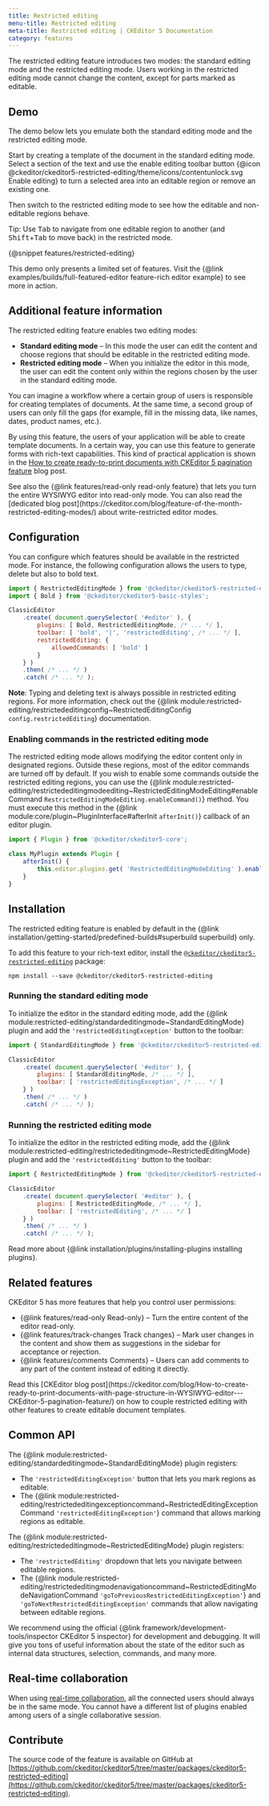 ```yaml
---
title: Restricted editing
menu-title: Restricted editing
meta-title: Restricted editing | CKEditor 5 Documentation
category: features
---
```


The restricted editing feature introduces two modes: the standard editing mode and the restricted editing mode. Users working in the restricted editing mode cannot change the content, except for parts marked as editable.

## Demo

The demo below lets you emulate both the standard editing mode and the restricted editing mode.

Start by creating a template of the document in the standard editing mode. Select a section of the text and use the enable editing toolbar button {@icon @ckeditor/ckeditor5-restricted-editing/theme/icons/contentunlock.svg Enable editing} to turn a selected area into an editable region or remove an existing one.

Then switch to the restricted editing mode to see how the editable and non-editable regions behave.

<info-box>
	Tip: Use <kbd>Tab</kbd> to navigate from one editable region to another (and <kbd>Shift</kbd>+<kbd>Tab</kbd> to move back) in the restricted mode.
</info-box>

{@snippet features/restricted-editing}

<info-box info>
	This demo only presents a limited set of features. Visit the {@link examples/builds/full-featured-editor feature-rich editor example} to see more in action.
</info-box>

## Additional feature information

The restricted editing feature enables two editing modes:

* **Standard editing mode** &ndash; In this mode the user can edit the content and choose regions that should be editable in the restricted editing mode.
* **Restricted editing mode** &ndash; When you initialize the editor in this mode, the user can edit the content only within the regions chosen by the user in the standard editing mode.

You can imagine a workflow where a certain group of users is responsible for creating templates of documents. At the same time, a second group of users can only fill the gaps (for example, fill in the missing data, like names, dates, product names, etc.).

By using this feature, the users of your application will be able to create template documents. In a certain way, you can use this feature to generate forms with rich-text capabilities. This kind of practical application is shown in the [How to create ready-to-print documents with CKEditor&nbsp;5 pagination feature](https://ckeditor.com/blog/How-to-create-ready-to-print-documents-with-page-structure-in-WYSIWYG-editor---CKEditor-5-pagination-feature/) blog post.

<info-box>
	See also the {@link features/read-only read-only feature} that lets you turn the entire WYSIWYG editor into read-only mode. You can also read the [dedicated blog post](https://ckeditor.com/blog/feature-of-the-month-restricted-editing-modes/) about write-restricted editor modes.
</info-box>

## Configuration

You can configure which features should be available in the restricted mode. For instance, the following configuration allows the users to type, delete but also to bold text.

```js
import { RestrictedEditingMode } from '@ckeditor/ckeditor5-restricted-editing';
import { Bold } from '@ckeditor/ckeditor5-basic-styles';

ClassicEditor
	.create( document.querySelector( '#editor' ), {
		plugins: [ Bold, RestrictedEditingMode, /* ... */ ],
		toolbar: [ 'bold', '|', 'restrictedEditing', /* ... */ ],
		restrictedEditing: {
			allowedCommands: [ 'bold' ]
		}
	} )
	.then( /* ... */ )
	.catch( /* ... */ );
```

**Note**: Typing and deleting text is always possible in restricted editing regions. For more information, check out the {@link module:restricted-editing/restrictededitingconfig~RestrictedEditingConfig `config.restrictedEditing`} documentation.

### Enabling commands in the restricted editing mode

The restricted editing mode allows modifying the editor content only in designated regions. Outside these regions, most of the editor commands are turned off by default. If you wish to enable some commands outside the restricted editing regions, you can use the {@link module:restricted-editing/restrictededitingmodeediting~RestrictedEditingModeEditing#enableCommand `RestrictedEditingModeEditing.enableCommand()`} method. You must execute this method in the {@link module:core/plugin~PluginInterface#afterInit `afterInit()`} callback of an editor plugin.

```js
import { Plugin } from '@ckeditor/ckeditor5-core';

class MyPlugin extends Plugin {
	afterInit() {
		this.editor.plugins.get( 'RestrictedEditingModeEditing' ).enableCommand( 'myCommand' );
	}
}
```

## Installation

<info-box info>
	The restricted editing feature is enabled by default in the {@link installation/getting-started/predefined-builds#superbuild superbuild} only.
</info-box>

To add this feature to your rich-text editor, install the [`@ckeditor/ckeditor5-restricted-editing`](https://www.npmjs.com/package/@ckeditor/ckeditor5-restricted-editing) package:

```plaintext
npm install --save @ckeditor/ckeditor5-restricted-editing
```

### Running the standard editing mode

To initialize the editor in the standard editing mode, add the {@link module:restricted-editing/standardeditingmode~StandardEditingMode} plugin and add the `'restrictedEditingException'` button to the toolbar:

```js
import { StandardEditingMode } from '@ckeditor/ckeditor5-restricted-editing';

ClassicEditor
	.create( document.querySelector( '#editor' ), {
		plugins: [ StandardEditingMode, /* ... */ ],
		toolbar: [ 'restrictedEditingException', /* ... */ ]
	} )
	.then( /* ... */ )
	.catch( /* ... */ );
```

### Running the restricted editing mode

To initialize the editor in the restricted editing mode, add the {@link module:restricted-editing/restrictededitingmode~RestrictedEditingMode} plugin and add the `'restrictedEditing'` button to the toolbar:

```js
import { RestrictedEditingMode } from '@ckeditor/ckeditor5-restricted-editing';

ClassicEditor
	.create( document.querySelector( '#editor' ), {
		plugins: [ RestrictedEditingMode, /* ... */ ],
		toolbar: [ 'restrictedEditing', /* ... */ ]
	} )
	.then( /* ... */ )
	.catch( /* ... */ );
```

<info-box info>
	Read more about {@link installation/plugins/installing-plugins installing plugins}.
</info-box>

## Related features

CKEditor&nbsp;5 has more features that help you control user permissions:

* {@link features/read-only Read-only} &ndash; Turn the entire content of the editor read-only.
* {@link features/track-changes Track changes} &ndash; Mark user changes in the content and show them as suggestions in the sidebar for acceptance or rejection.
* {@link features/comments Comments} &ndash; Users can add comments to any part of the content instead of editing it directly.

<info-box>
	Read this [CKEditor blog post](https://ckeditor.com/blog/How-to-create-ready-to-print-documents-with-page-structure-in-WYSIWYG-editor---CKEditor-5-pagination-feature/) on how to couple restricted editing with other features to create editable document templates.
</info-box>

## Common API

The {@link module:restricted-editing/standardeditingmode~StandardEditingMode} plugin registers:

* The `'restrictedEditingException'` button that lets you mark regions as editable.
* The {@link module:restricted-editing/restrictededitingexceptioncommand~RestrictedEditingExceptionCommand `'restrictedEditingException'`} command that allows marking regions as editable.

The {@link module:restricted-editing/restrictededitingmode~RestrictedEditingMode} plugin registers:

* The `'restrictedEditing'` dropdown that lets you navigate between editable regions.
* The {@link module:restricted-editing/restrictededitingmodenavigationcommand~RestrictedEditingModeNavigationCommand `'goToPreviousRestrictedEditingException'`} and `'goToNextRestrictedEditingException'` commands that allow navigating between editable regions.

<info-box>
	We recommend using the official {@link framework/development-tools/inspector CKEditor&nbsp;5 inspector} for development and debugging. It will give you tons of useful information about the state of the editor such as internal data structures, selection, commands, and many more.
</info-box>

## Real-time collaboration

When using [real-time collaboration](https://ckeditor.com/collaboration/real-time-collaborative-editing/), all the connected users should always be in the same mode. You cannot have a different list of plugins enabled among users of a single collaborative session.

## Contribute

The source code of the feature is available on GitHub at [https://github.com/ckeditor/ckeditor5/tree/master/packages/ckeditor5-restricted-editing](https://github.com/ckeditor/ckeditor5/tree/master/packages/ckeditor5-restricted-editing).
